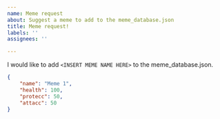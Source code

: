 ```yaml
---
name: Meme request
about: Suggest a meme to add to the meme_database.json
title: Meme request!
labels: ''
assignees: ''

---
```


I would like to add `<INSERT MEME NAME HERE>` to the meme_database.json.
```json
{
    "name": "Meme 1",
    "health": 100,
    "protecc": 50,
    "attacc": 50
}
```
